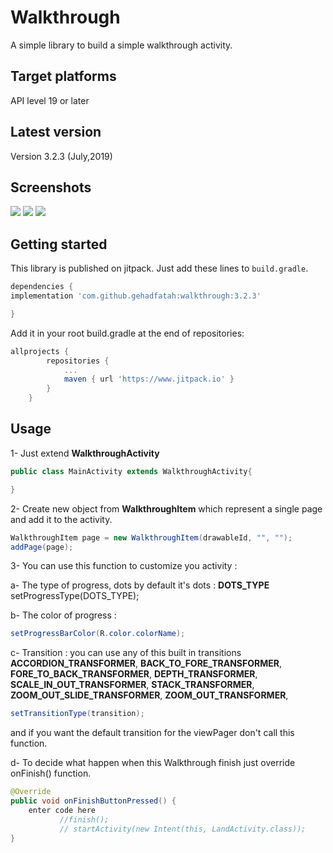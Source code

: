 # Walkthrough
A simple library to build a simple walkthrough activity.


## Target platforms
API level 19 or later

## Latest version
Version 3.2.3 (July,2019)

## Screenshots

<img src="https://github.com/gehadfatah/Walkthrough/raw/master/screenshots/screen_1.png">
<img src="https://github.com/gehadfatah/Walkthrough/raw/master/screenshots/screen_2.png">
<img src="https://github.com/gehadfatah/Walkthrough/raw/master/screenshots/screen_3.png" >

## Getting started
This library is published on jitpack. Just add these lines to `build.gradle`.

```groovy
dependencies {
implementation 'com.github.gehadfatah:walkthrough:3.2.3'

}

```
Add it in your root build.gradle at the end of repositories:
```groovy
allprojects {
		repositories {
			...
			maven { url 'https://www.jitpack.io' }
		}
	}

```


## Usage
1- Just extend **WalkthroughActivity**
```java
public class MainActivity extends WalkthroughActivity{

}
```
2- Create new object from **WalkthroughItem** which represent a single page and add it to the activity.
```java
WalkthroughItem page = new WalkthroughItem(drawableId, "", "");
addPage(page);
```

3- You can use this function to customize you activity :

a- The type of progress, dots  by default it's dots :
**DOTS_TYPE**
    setProgressType(DOTS_TYPE);

b- The color of progress :
```java
setProgressBarColor(R.color.colorName);
```
c- Transition : you can use any of this built in transitions
**ACCORDION_TRANSFORMER**,
**BACK_TO_FORE_TRANSFORMER**,
**FORE_TO_BACK_TRANSFORMER**,
**DEPTH_TRANSFORMER**,
**SCALE_IN_OUT_TRANSFORMER**,
**STACK_TRANSFORMER**,
**ZOOM_OUT_SLIDE_TRANSFORMER**,
**ZOOM_OUT_TRANSFORMER**,
```java
setTransitionType(transition);
```
and if you want the default transition for the viewPager don't call this function.

d- To decide what happen when this Walkthrough finish just override onFinish() function.
```java
@Override
public void onFinishButtonPressed() {
	enter code here
	       //finish();
           // startActivity(new Intent(this, LandActivity.class));
}
```
    
